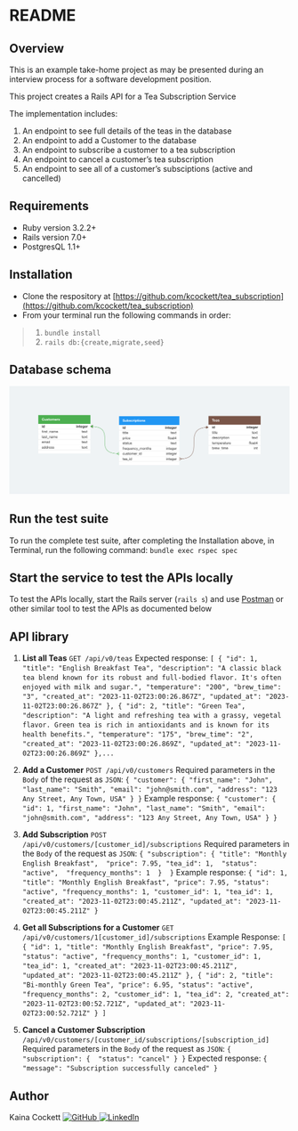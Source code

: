 # README

## Overview

This is an example take-home project as may be presented during an interview process for a software development position.  

This project creates a Rails API for a Tea Subscription Service

The implementation includes:

1. An endpoint to see full details of the teas in the database
2. An endpoint to add a Customer to the database
3. An endpoint to subscribe a customer to a tea subscription
4. An endpoint to cancel a customer’s tea subscription
3. An endpoint to see all of a customer’s subsciptions (active and cancelled)


## Requirements

* Ruby version 3.2.2+
* Rails version 7.0+
* PostgresQL 1.1+

## Installation

* Clone the respository at [https://github.com/kcockett/tea_subscription](https://github.com/kcockett/tea_subscription)
* From your terminal run the following commands in order:
> 1. `bundle install`
> 2. `rails db:{create,migrate,seed}`

## Database schema
![Database schema](/public/images/tea-subscription.png)

## Run the test suite

To run the complete test suite, after completing the Installation above, in Terminal, run the following command:  `bundle exec rspec spec`

## Start the service to test the APIs locally

To test the APIs locally, start the Rails server (`rails s`) and use [Postman](https://postman.com) or other similar tool to test the APIs as documented below

## API library

1. **List all Teas**
`GET /api/v0/teas`
Expected response: 
`[
    {
        "id": 1,
        "title": "English Breakfast Tea",
        "description": "A classic black tea blend known for its robust and full-bodied flavor. It's often enjoyed with milk and sugar.",
        "temperature": "200",
        "brew_time": "3",
        "created_at": "2023-11-02T23:00:26.867Z",
        "updated_at": "2023-11-02T23:00:26.867Z"
    },
    {
        "id": 2,
        "title": "Green Tea",
        "description": "A light and refreshing tea with a grassy, vegetal flavor. Green tea is rich in antioxidants and is known for its health benefits.",
        "temperature": "175",
        "brew_time": "2",
        "created_at": "2023-11-02T23:00:26.869Z",
        "updated_at": "2023-11-02T23:00:26.869Z"
    },...`

2. **Add a Customer**
`POST /api/v0/customers`
Required parameters in the `Body` of the request as `JSON`: 
`{
  "customer": {
    "first_name": "John",
    "last_name": "Smith",
    "email": "john@smith.com",
    "address": "123 Any Street, Any Town, USA"
  }
}`
Example response:
`{
  "customer": {
    "id": 1,
    "first_name": "John",
    "last_name": "Smith",
    "email": "john@smith.com",
    "address": "123 Any Street, Any Town, USA"
  }
}`

3. **Add Subscription**
`POST /api/v0/customers/[customer_id]/subscriptions`
Required parameters in the `Body` of the request as `JSON`: 
`{ "subscription": {
    "title": "Monthly English Breakfast", 
    "price": 7.95,
    "tea_id": 1, 
    "status": "active", 
    "frequency_months": 1 
    } 
}`
Example response:
`{
    "id": 1,
    "title": "Monthly English Breakfast",
    "price": 7.95,
    "status": "active",
    "frequency_months": 1,
    "customer_id": 1,
    "tea_id": 1,
    "created_at": "2023-11-02T23:00:45.211Z",
    "updated_at": "2023-11-02T23:00:45.211Z"
}`
4. **Get all Subscriptions for a Customer**
`GET /api/v0/customers/1[customer_id]/subscriptions`
Example Response:
`[
    {
        "id": 1,
        "title": "Monthly English Breakfast",
        "price": 7.95,
        "status": "active",
        "frequency_months": 1,
        "customer_id": 1,
        "tea_id": 1,
        "created_at": "2023-11-02T23:00:45.211Z",
        "updated_at": "2023-11-02T23:00:45.211Z"
    },
    {
        "id": 2,
        "title": "Bi-monthly Green Tea",
        "price": 6.95,
        "status": "active",
        "frequency_months": 2,
        "customer_id": 1,
        "tea_id": 2,
        "created_at": "2023-11-02T23:00:52.721Z",
        "updated_at": "2023-11-02T23:00:52.721Z"
    }
]`
5. **Cancel a Customer Subscription**
`/api/v0/customers/[customer_id/subscriptions/[subscription_id]`
Required parameters in the `Body` of the request as `JSON`:
`{ "subscription": { 
    "status": "cancel"
    }
}`
Expected response:
`{
    "message": "Subscription successfully canceled"
}`

## Author
Kaina Cockett [![GitHub](https://img.shields.io/badge/GitHub-100000?style=for-the-badge&logo=github&logoColor=white) ](https://github.com/kcockett) [![LinkedIn](https://img.shields.io/badge/LinkedIn-0077B5?style=for-the-badge&logo=linkedin&logoColor=white) ](https://www.linkedin.com/in/kcockett/)
